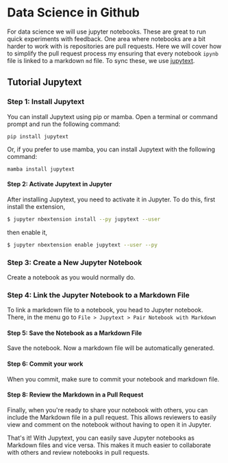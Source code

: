 # Data Science in Github
For data science we will use jupyter notebooks. These are great to run quick
experiments with feedback. One area where notebooks are a bit harder to work
with is repositories are pull requests. Here we will cover how to simplify the
pull request process my ensuring that every notebook `ipynb` file is linked to
a markdown `md` file. To sync these, we use [jupytext](https://github.com/mwouts/jupytext).

## Tutorial Jupytext
### Step 1: Install Jupytext

You can install Jupytext using pip or mamba. Open a terminal or command prompt and run the following command:
```
pip install jupytext
```
Or, if you prefer to use mamba, you can install Jupytext with the following command:
```
mamba install jupytext
```

#### Step 2: Activate Jupytext in Jupyter

After installing Jupytext, you need to activate it in Jupyter. To do this, first install the extension,


```sh
$ jupyter nbextension install --py jupytext --user
```

then enable it,


```sh
$ jupyter nbextension enable jupytext --user --py
```

### Step 3: Create a New Jupyter Notebook

Create a notebook as you would normally do.

### Step 4: Link the Jupyter Notebook to a Markdown File 

To link a markdown file to a notebook, you head to Jupyter notebook. There, in the menu go to `File > Jupytext > Pair Notebook with Markdown`

#### Step 5: Save the Notebook as a Markdown File

Save the notebook. Now a markdown file will be automatically generated.

#### Step 6: Commit your work

When you commit, make sure to commit your notebook and markdown file.

#### Step 8: Review the Markdown in a Pull Request

Finally, when you're ready to share your notebook with others, you can include the Markdown file in a pull request. This allows reviewers to easily view and comment on the notebook without having to open it in Jupyter.

That's it! With Jupytext, you can easily save Jupyter notebooks as Markdown files and vice versa. This makes it much easier to collaborate with others and review notebooks in pull requests.
